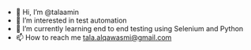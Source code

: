 - 👋 Hi, I’m @talaamin
- 👀 I’m interested in test automation
- 🌱 I’m currently learning end to end testing using Selenium and Python
- 📫 How to reach me tala.alqawasmi@gmail.com

<!---
talaamin/talaamin is a ✨ special ✨ repository because its `README.md` (this file) appears on your GitHub profile.
You can click the Preview link to take a look at your changes.
--->
